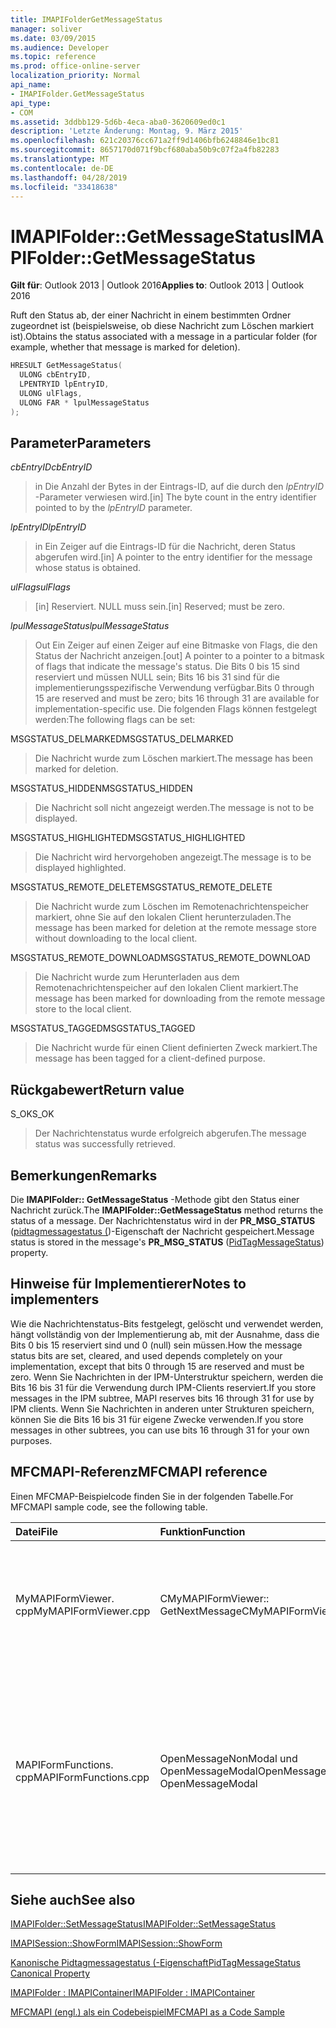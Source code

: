 ```yaml
---
title: IMAPIFolderGetMessageStatus
manager: soliver
ms.date: 03/09/2015
ms.audience: Developer
ms.topic: reference
ms.prod: office-online-server
localization_priority: Normal
api_name:
- IMAPIFolder.GetMessageStatus
api_type:
- COM
ms.assetid: 3ddbb129-5d6b-4eca-aba0-3620609ed0c1
description: 'Letzte Änderung: Montag, 9. März 2015'
ms.openlocfilehash: 621c20376cc671a2ff9d1406bfb6248846e1bc81
ms.sourcegitcommit: 8657170d071f9bcf680aba50b9c07f2a4fb82283
ms.translationtype: MT
ms.contentlocale: de-DE
ms.lasthandoff: 04/28/2019
ms.locfileid: "33418638"
---
```

# <a name="imapifoldergetmessagestatus"></a><span data-ttu-id="cdebb-103">IMAPIFolder::GetMessageStatus</span><span class="sxs-lookup"><span data-stu-id="cdebb-103">IMAPIFolder::GetMessageStatus</span></span>

  
  
<span data-ttu-id="cdebb-104">**Gilt für**: Outlook 2013 | Outlook 2016</span><span class="sxs-lookup"><span data-stu-id="cdebb-104">**Applies to**: Outlook 2013 | Outlook 2016</span></span> 
  
<span data-ttu-id="cdebb-105">Ruft den Status ab, der einer Nachricht in einem bestimmten Ordner zugeordnet ist (beispielsweise, ob diese Nachricht zum Löschen markiert ist).</span><span class="sxs-lookup"><span data-stu-id="cdebb-105">Obtains the status associated with a message in a particular folder (for example, whether that message is marked for deletion).</span></span>
  
```cpp
HRESULT GetMessageStatus(
  ULONG cbEntryID,
  LPENTRYID lpEntryID,
  ULONG ulFlags,
  ULONG FAR * lpulMessageStatus
);
```

## <a name="parameters"></a><span data-ttu-id="cdebb-106">Parameter</span><span class="sxs-lookup"><span data-stu-id="cdebb-106">Parameters</span></span>

 <span data-ttu-id="cdebb-107">_cbEntryID_</span><span class="sxs-lookup"><span data-stu-id="cdebb-107">_cbEntryID_</span></span>
  
> <span data-ttu-id="cdebb-108">in Die Anzahl der Bytes in der Eintrags-ID, auf die durch den _lpEntryID_ -Parameter verwiesen wird.</span><span class="sxs-lookup"><span data-stu-id="cdebb-108">[in] The byte count in the entry identifier pointed to by the  _lpEntryID_ parameter.</span></span> 
    
 <span data-ttu-id="cdebb-109">_lpEntryID_</span><span class="sxs-lookup"><span data-stu-id="cdebb-109">_lpEntryID_</span></span>
  
> <span data-ttu-id="cdebb-110">in Ein Zeiger auf die Eintrags-ID für die Nachricht, deren Status abgerufen wird.</span><span class="sxs-lookup"><span data-stu-id="cdebb-110">[in] A pointer to the entry identifier for the message whose status is obtained.</span></span>
    
 <span data-ttu-id="cdebb-111">_ulFlags_</span><span class="sxs-lookup"><span data-stu-id="cdebb-111">_ulFlags_</span></span>
  
> <span data-ttu-id="cdebb-112">[in] Reserviert. NULL muss sein.</span><span class="sxs-lookup"><span data-stu-id="cdebb-112">[in] Reserved; must be zero.</span></span>
    
 <span data-ttu-id="cdebb-113">_lpulMessageStatus_</span><span class="sxs-lookup"><span data-stu-id="cdebb-113">_lpulMessageStatus_</span></span>
  
> <span data-ttu-id="cdebb-114">Out Ein Zeiger auf einen Zeiger auf eine Bitmaske von Flags, die den Status der Nachricht anzeigen.</span><span class="sxs-lookup"><span data-stu-id="cdebb-114">[out] A pointer to a pointer to a bitmask of flags that indicate the message's status.</span></span> <span data-ttu-id="cdebb-115">Die Bits 0 bis 15 sind reserviert und müssen NULL sein; Bits 16 bis 31 sind für die implementierungsspezifische Verwendung verfügbar.</span><span class="sxs-lookup"><span data-stu-id="cdebb-115">Bits 0 through 15 are reserved and must be zero; bits 16 through 31 are available for implementation-specific use.</span></span> <span data-ttu-id="cdebb-116">Die folgenden Flags können festgelegt werden:</span><span class="sxs-lookup"><span data-stu-id="cdebb-116">The following flags can be set:</span></span>
    
<span data-ttu-id="cdebb-117">MSGSTATUS_DELMARKED</span><span class="sxs-lookup"><span data-stu-id="cdebb-117">MSGSTATUS_DELMARKED</span></span> 
  
> <span data-ttu-id="cdebb-118">Die Nachricht wurde zum Löschen markiert.</span><span class="sxs-lookup"><span data-stu-id="cdebb-118">The message has been marked for deletion.</span></span>
    
<span data-ttu-id="cdebb-119">MSGSTATUS_HIDDEN</span><span class="sxs-lookup"><span data-stu-id="cdebb-119">MSGSTATUS_HIDDEN</span></span> 
  
> <span data-ttu-id="cdebb-120">Die Nachricht soll nicht angezeigt werden.</span><span class="sxs-lookup"><span data-stu-id="cdebb-120">The message is not to be displayed.</span></span> 
    
<span data-ttu-id="cdebb-121">MSGSTATUS_HIGHLIGHTED</span><span class="sxs-lookup"><span data-stu-id="cdebb-121">MSGSTATUS_HIGHLIGHTED</span></span> 
  
> <span data-ttu-id="cdebb-122">Die Nachricht wird hervorgehoben angezeigt.</span><span class="sxs-lookup"><span data-stu-id="cdebb-122">The message is to be displayed highlighted.</span></span>
    
<span data-ttu-id="cdebb-123">MSGSTATUS_REMOTE_DELETE</span><span class="sxs-lookup"><span data-stu-id="cdebb-123">MSGSTATUS_REMOTE_DELETE</span></span> 
  
> <span data-ttu-id="cdebb-124">Die Nachricht wurde zum Löschen im Remotenachrichtenspeicher markiert, ohne Sie auf den lokalen Client herunterzuladen.</span><span class="sxs-lookup"><span data-stu-id="cdebb-124">The message has been marked for deletion at the remote message store without downloading to the local client.</span></span>
    
<span data-ttu-id="cdebb-125">MSGSTATUS_REMOTE_DOWNLOAD</span><span class="sxs-lookup"><span data-stu-id="cdebb-125">MSGSTATUS_REMOTE_DOWNLOAD</span></span> 
  
> <span data-ttu-id="cdebb-126">Die Nachricht wurde zum Herunterladen aus dem Remotenachrichtenspeicher auf den lokalen Client markiert.</span><span class="sxs-lookup"><span data-stu-id="cdebb-126">The message has been marked for downloading from the remote message store to the local client.</span></span>
    
<span data-ttu-id="cdebb-127">MSGSTATUS_TAGGED</span><span class="sxs-lookup"><span data-stu-id="cdebb-127">MSGSTATUS_TAGGED</span></span> 
  
> <span data-ttu-id="cdebb-128">Die Nachricht wurde für einen Client definierten Zweck markiert.</span><span class="sxs-lookup"><span data-stu-id="cdebb-128">The message has been tagged for a client-defined purpose.</span></span>
    
## <a name="return-value"></a><span data-ttu-id="cdebb-129">Rückgabewert</span><span class="sxs-lookup"><span data-stu-id="cdebb-129">Return value</span></span>

<span data-ttu-id="cdebb-130">S_OK</span><span class="sxs-lookup"><span data-stu-id="cdebb-130">S_OK</span></span> 
  
> <span data-ttu-id="cdebb-131">Der Nachrichtenstatus wurde erfolgreich abgerufen.</span><span class="sxs-lookup"><span data-stu-id="cdebb-131">The message status was successfully retrieved.</span></span>
    
## <a name="remarks"></a><span data-ttu-id="cdebb-132">Bemerkungen</span><span class="sxs-lookup"><span data-stu-id="cdebb-132">Remarks</span></span>

<span data-ttu-id="cdebb-133">Die **IMAPIFolder:: GetMessageStatus** -Methode gibt den Status einer Nachricht zurück.</span><span class="sxs-lookup"><span data-stu-id="cdebb-133">The **IMAPIFolder::GetMessageStatus** method returns the status of a message.</span></span> <span data-ttu-id="cdebb-134">Der Nachrichtenstatus wird in der **PR_MSG_STATUS** ([pidtagmessagestatus (](pidtagmessagestatus-canonical-property.md))-Eigenschaft der Nachricht gespeichert.</span><span class="sxs-lookup"><span data-stu-id="cdebb-134">Message status is stored in the message's **PR_MSG_STATUS** ([PidTagMessageStatus](pidtagmessagestatus-canonical-property.md)) property.</span></span> 
  
## <a name="notes-to-implementers"></a><span data-ttu-id="cdebb-135">Hinweise für Implementierer</span><span class="sxs-lookup"><span data-stu-id="cdebb-135">Notes to implementers</span></span>

<span data-ttu-id="cdebb-136">Wie die Nachrichtenstatus-Bits festgelegt, gelöscht und verwendet werden, hängt vollständig von der Implementierung ab, mit der Ausnahme, dass die Bits 0 bis 15 reserviert sind und 0 (null) sein müssen.</span><span class="sxs-lookup"><span data-stu-id="cdebb-136">How the message status bits are set, cleared, and used depends completely on your implementation, except that bits 0 through 15 are reserved and must be zero.</span></span> <span data-ttu-id="cdebb-137">Wenn Sie Nachrichten in der IPM-Unterstruktur speichern, werden die Bits 16 bis 31 für die Verwendung durch IPM-Clients reserviert.</span><span class="sxs-lookup"><span data-stu-id="cdebb-137">If you store messages in the IPM subtree, MAPI reserves bits 16 through 31 for use by IPM clients.</span></span> <span data-ttu-id="cdebb-138">Wenn Sie Nachrichten in anderen unter Strukturen speichern, können Sie die Bits 16 bis 31 für eigene Zwecke verwenden.</span><span class="sxs-lookup"><span data-stu-id="cdebb-138">If you store messages in other subtrees, you can use bits 16 through 31 for your own purposes.</span></span>
  
## <a name="mfcmapi-reference"></a><span data-ttu-id="cdebb-139">MFCMAPI-Referenz</span><span class="sxs-lookup"><span data-stu-id="cdebb-139">MFCMAPI reference</span></span>

<span data-ttu-id="cdebb-140">Einen MFCMAP-Beispielcode finden Sie in der folgenden Tabelle.</span><span class="sxs-lookup"><span data-stu-id="cdebb-140">For MFCMAPI sample code, see the following table.</span></span>
  
|<span data-ttu-id="cdebb-141">**Datei**</span><span class="sxs-lookup"><span data-stu-id="cdebb-141">**File**</span></span>|<span data-ttu-id="cdebb-142">**Funktion**</span><span class="sxs-lookup"><span data-stu-id="cdebb-142">**Function**</span></span>|<span data-ttu-id="cdebb-143">**Comment**</span><span class="sxs-lookup"><span data-stu-id="cdebb-143">**Comment**</span></span>|
|:-----|:-----|:-----|
|<span data-ttu-id="cdebb-144">MyMAPIFormViewer. cpp</span><span class="sxs-lookup"><span data-stu-id="cdebb-144">MyMAPIFormViewer.cpp</span></span>  <br/> |<span data-ttu-id="cdebb-145">CMyMAPIFormViewer:: GetNextMessage</span><span class="sxs-lookup"><span data-stu-id="cdebb-145">CMyMAPIFormViewer::GetNextMessage</span></span>  <br/> |<span data-ttu-id="cdebb-146">MFCMAPI verwendet die **IMAPIFolder:: GetMessageStatus** -Methode, um den Status der nächsten Nachricht abzurufen, die angezeigt werden soll.</span><span class="sxs-lookup"><span data-stu-id="cdebb-146">MFCMAPI uses the **IMAPIFolder::GetMessageStatus** method to get the status of the next message to be displayed.</span></span>  <br/> |
|<span data-ttu-id="cdebb-147">MAPIFormFunctions. cpp</span><span class="sxs-lookup"><span data-stu-id="cdebb-147">MAPIFormFunctions.cpp</span></span>  <br/> |<span data-ttu-id="cdebb-148">OpenMessageNonModal und OpenMessageModal</span><span class="sxs-lookup"><span data-stu-id="cdebb-148">OpenMessageNonModal and OpenMessageModal</span></span>  <br/> |<span data-ttu-id="cdebb-149">MFCMAPI verwendet die **IMAPIFolder:: GetMessageStatus** -Methode, um den Status der Meldung anzuzeigen, die an den Formular Betrachter weitergegeben werden soll, der entweder CMyMAPIFormViewer oder [IMAPISession:: ShowForm](imapisession-showform.md)ist.</span><span class="sxs-lookup"><span data-stu-id="cdebb-149">MFCMAPI uses the **IMAPIFolder::GetMessageStatus** method to get the status of the message to be displayed to pass to the form viewer, which is either CMyMAPIFormViewer or [IMAPISession::ShowForm](imapisession-showform.md).</span></span>  <br/> |
   
## <a name="see-also"></a><span data-ttu-id="cdebb-150">Siehe auch</span><span class="sxs-lookup"><span data-stu-id="cdebb-150">See also</span></span>



[<span data-ttu-id="cdebb-151">IMAPIFolder::SetMessageStatus</span><span class="sxs-lookup"><span data-stu-id="cdebb-151">IMAPIFolder::SetMessageStatus</span></span>](imapifolder-setmessagestatus.md)
  
[<span data-ttu-id="cdebb-152">IMAPISession::ShowForm</span><span class="sxs-lookup"><span data-stu-id="cdebb-152">IMAPISession::ShowForm</span></span>](imapisession-showform.md)
  
[<span data-ttu-id="cdebb-153">Kanonische Pidtagmessagestatus (-Eigenschaft</span><span class="sxs-lookup"><span data-stu-id="cdebb-153">PidTagMessageStatus Canonical Property</span></span>](pidtagmessagestatus-canonical-property.md)
  
[<span data-ttu-id="cdebb-154">IMAPIFolder : IMAPIContainer</span><span class="sxs-lookup"><span data-stu-id="cdebb-154">IMAPIFolder : IMAPIContainer</span></span>](imapifolderimapicontainer.md)


[<span data-ttu-id="cdebb-155">MFCMAPI (engl.) als ein Codebeispiel</span><span class="sxs-lookup"><span data-stu-id="cdebb-155">MFCMAPI as a Code Sample</span></span>](mfcmapi-as-a-code-sample.md)

